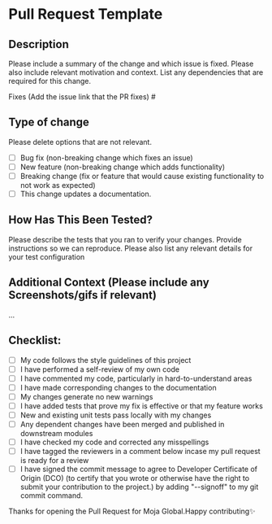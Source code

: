 # Pull Request Template

## Description

Please include a summary of the change and which issue is fixed. Please also include relevant motivation and context. List any dependencies that are required for this change.

Fixes (Add the issue link that the PR fixes) #

## Type of change

Please delete options that are not relevant.

- [ ] Bug fix (non-breaking change which fixes an issue)
- [ ] New feature (non-breaking change which adds functionality)
- [ ] Breaking change (fix or feature that would cause existing functionality to not work as expected)
- [ ] This change updates a documentation.

## How Has This Been Tested?

Please describe the tests that you ran to verify your changes. Provide instructions so we can reproduce. Please also list any relevant details for your test configuration

## Additional Context (Please include any Screenshots/gifs if relevant)

...

## Checklist:

- [ ] My code follows the style guidelines of this project
- [ ] I have performed a self-review of my own code
- [ ] I have commented my code, particularly in hard-to-understand areas
- [ ] I have made corresponding changes to the documentation
- [ ] My changes generate no new warnings
- [ ] I have added tests that prove my fix is effective or that my feature works
- [ ] New and existing unit tests pass locally with my changes
- [ ] Any dependent changes have been merged and published in downstream modules
- [ ] I have checked my code and corrected any misspellings
- [ ] I have tagged the reviewers in a comment below incase my pull request is ready for a review
- [ ] I have signed the commit message to agree to Developer Certificate of Origin (DCO) (to certify that you wrote or otherwise have the right to submit your contribution to the project.) by adding "--signoff" to my git commit command.

Thanks for opening the Pull Request for Moja Global.Happy contributing✨
<!--- Thanks for opening this pull request! If the tests fail, please feel free to reach out to us by leaving a comment down below and we will be happy to take a look --->
